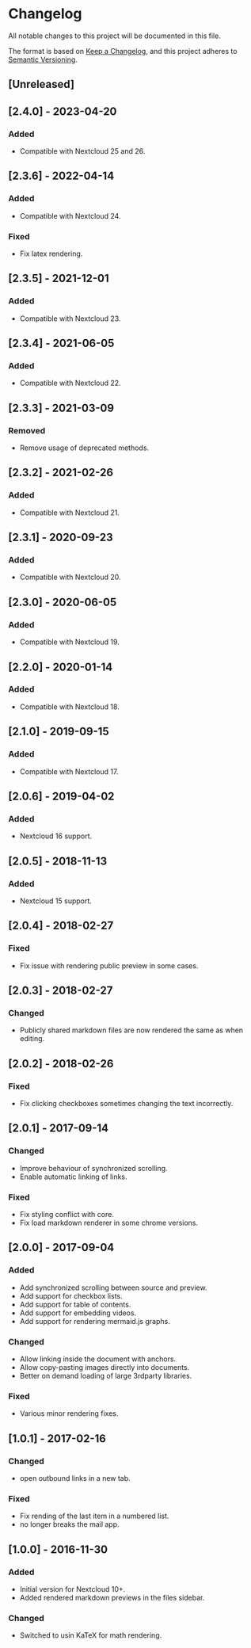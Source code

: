 # Changelog

All notable changes to this project will be documented in this file.

The format is based on [Keep a Changelog](https://keepachangelog.com/),
and this project adheres to [Semantic Versioning](https://semver.org/).

## [Unreleased]

## [2.4.0] - 2023-04-20
### Added
- Compatible with Nextcloud 25 and 26.

## [2.3.6] - 2022-04-14
### Added
- Compatible with Nextcloud 24.
### Fixed
- Fix latex rendering.

## [2.3.5] - 2021-12-01
### Added
- Compatible with Nextcloud 23.

## [2.3.4] - 2021-06-05
### Added
- Compatible with Nextcloud 22.

## [2.3.3] - 2021-03-09
### Removed
- Remove usage of deprecated methods.

## [2.3.2] - 2021-02-26
### Added
- Compatible with Nextcloud 21.

## [2.3.1] - 2020-09-23
### Added
- Compatible with Nextcloud 20.

## [2.3.0] - 2020-06-05
### Added
- Compatible with Nextcloud 19.

## [2.2.0] - 2020-01-14
### Added
- Compatible with Nextcloud 18.

## [2.1.0] - 2019-09-15
### Added
- Compatible with Nextcloud 17.

## [2.0.6] - 2019-04-02
### Added
- Nextcloud 16 support.

## [2.0.5] - 2018-11-13
### Added
- Nextcloud 15 support.

## [2.0.4] - 2018-02-27
### Fixed
- Fix issue with rendering public preview in some cases.

## [2.0.3] - 2018-02-27
### Changed
- Publicly shared markdown files are now rendered the same as when editing.

## [2.0.2] - 2018-02-26
### Fixed
- Fix clicking checkboxes sometimes changing the text incorrectly.

## [2.0.1] - 2017-09-14
### Changed
- Improve behaviour of synchronized scrolling.
- Enable automatic linking of links.
### Fixed
- Fix styling conflict with core.
- Fix load markdown renderer in some chrome versions.

## [2.0.0] - 2017-09-04
### Added
- Add synchronized scrolling between source and preview.
- Add support for checkbox lists.
- Add support for table of contents.
- Add support for embedding videos.
- Add support for rendering mermaid.js graphs.
### Changed
- Allow linking inside the document with anchors.
- Allow copy-pasting images directly into documents.
- Better on demand loading of large 3rdparty libraries.
### Fixed
- Various minor rendering fixes.

## [1.0.1] - 2017-02-16
### Changed
- open outbound links in a new tab.
### Fixed
- Fix rending of the last item in a numbered list.
- no longer breaks the mail app.

## [1.0.0] - 2016-11-30
### Added
- Initial version for Nextcloud 10+.
- Added rendered markdown previews in the files sidebar.
### Changed
- Switched to usin KaTeX for math rendering.
